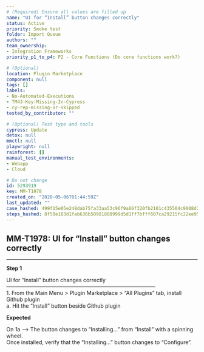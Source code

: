 ```yaml
---
# (Required) Ensure all values are filled up
name: "UI for “Install” button changes correctly"
status: Active
priority: Smoke test
folder: Import Queue
authors: ""
team_ownership: 
- Integration Frameworks
priority_p1_to_p4: P2 - Core Functions (Do core functions work?)

# (Optional)
location: Plugin Marketplace
component: null
tags: []
labels: 
- No-Automated-Executions
- TM4J-Key-Missing-In-Cypress
- cy-rep-missing-or-skipped
tested_by_contributor: ""

# (Optional) Test type and tools
cypress: Update
detox: null
mmctl: null
playwright: null
rainforest: []
manual_test_environments:
- Webapp
- Cloud

# Do not change
id: 5293919
key: MM-T1978
created_on: "2020-05-06T01:44:59Z"
last_updated: ""
case_hashed: 499f15e05e248dab75fa33aa53c96f9a66f320fb2101c435504c9008d2e1a5a70916fcc0b608e4b3cf9a66f05009ed34
steps_hashed: 8f50e183d1fab636b50981888999d5d1ff7bfff607ca29215fc22ee954310e70d629e8f9da50c5b42cbdfb804ada6161
---
```


<!-- (Auto-generated) Based on frontmatter's "key" and "name" -->

## MM-T1978: UI for “Install” button changes correctly

---

**Step 1**

UI for “Install” button changes correctly\
————————————————————————————\
1\. From the Main Menu > Plugin Marketplace > “All Plugins” tab, install Github plugin\
a. Hit the “Install” button beside Github plugin

**Expected**

On 1a --> The button changes to “Installing…” from “Install” with a spinning wheel.\
Once installed, verify that the “Installing…” button changes to “Configure”.
